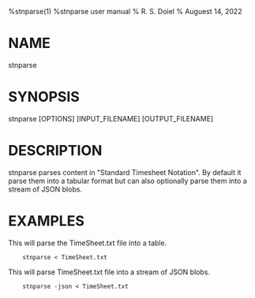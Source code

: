%stnparse(1) %stnparse user manual
% R. S. Doiel
% Auguest 14, 2022

# NAME

stnparse

# SYNOPSIS

stnparse [OPTIONS] [INPUT_FILENAME] [OUTPUT_FILENAME]

# DESCRIPTION
	
stnparse parses content in "Standard Timesheet Notation". By default
it parse them into a tabular format but can also optionally
parse them into a stream of JSON blobs.

# EXAMPLES

This will parse the TimeSheet.txt file into a table.

~~~shell
	stnparse < TimeSheet.txt
~~~

This will parse TimeSheet.txt file into a stream of JSON blobs.

~~~shell
	stnparse -json < TimeSheet.txt
~~~


